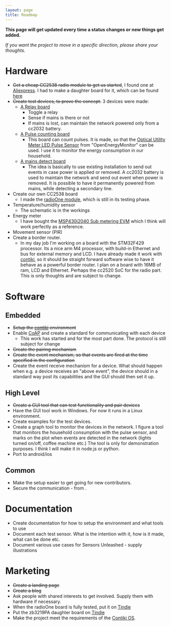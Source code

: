 ```yaml
---
layout: page
title: Roadmap
---
```


**This page will get updated every time a status changes or new things get added.**

*If you want the project to move in a specific direction, please share your thoughts.*

# Hardware

* ~~Get a cheap CC2538 radio module to get us started~~,
I found one at [Aliexpress](https://www.aliexpress.com/item/CC2538-module-CC2538-CC2592-ZigBee-high-Power-Module/32482311343.html?spm=2114.01010208.3.1.L3dFUs&ws_ab_test=searchweb0_0,searchweb201602_5_10152_10065_10151_10068_5100014_10136_10137_10060_10138_10155_10062_10156_10154_10056_10055_10054_10059_10099_10103_10102_10096_10148_10147_10052_10053_10142_10107_10050_10051_10171_10084_10083_10080_10082_10081_10110_10111_10112_10113_10114_10181_10037_10032_5110012_10078_10079_10077_10073_10070_10123_10124,searchweb201603_4,afswitch_1,ppcSwitch_4&btsid=d15fc965-562f-49e8-982d-8edf3f475c15&algo_expid=7b034ef3-735d-43f0-935f-65927b7e16c9-0&algo_pvid=7b034ef3-735d-43f0-935f-65927b7e16c9). I had to make a daughter board for it, which can be found [here](https://github.com/SensorsUnleashed/zb3219PA_XBEEAdapter)
* ~~Create test devices, to prove the concept.~~
3 devices were made:
  - [A Relay board](https://github.com/SensorsUnleashed/relayboard)
    - Toggle a relay
    - Sense if mains is there or not
    - If mains is lost, can maintain the network powered only from a cc2032 battery.
  - [A Pulse counting board](https://github.com/SensorsUnleashed/pulsecounter)
    - This board can count pulses. It is made, so that the [Optical Utility Meter LED Pulse Sensor](https://shop.openenergymonitor.com/optical-utility-meter-led-pulse-sensor/) from "OpenEnergyMonitor" can be used. I use it to monitor the energy consumption in our household.
  - [A mains detect board]()
    - The idea is basically to use existing installation to send out events in case power is applied or removed. A cc2032 battery is used to maintain the network and send out event when power is removed. It is possible to have it permanently powered from mains, while detecting a secondary line.
* Create our own CC2538 board
  * I made the [radioOne module](https://github.com/SensorsUnleashed/RadioOne), which is still in its testing phase.
* Temperature/humidity sensor
  * The schematic is in the workings
* Energy meter
  * I have bought the [MSP430i2040 Sub metering EVM](http://www.ti.com/tool/evm430-i2040s) which I think will work perfectly as a reference.
* Movement sensor (PIR)
* Create a border router.
  * In my day job I'm working on a board with the STM32F429 processor. Its a nice arm M4 processor, with build-in Ethernet and bus for external memory and LCD. I have already made it work with [contiki](http://www.contiki-os.org/), so it should be straight forward software wise to have it behave as a powerful border router. I plan on a board with 16MB of ram, LCD and Ethernet. Perhaps the cc2520 SoC for the radio part. This is only thoughts and are subject to change.

# Software
## Embedded
* ~~Setup the [contiki](http://www.contiki-os.org/) environment~~
* Enable [CoAP](http://coap.technology/) and create a standard for communicating with each device
  * This work has started and for the most part done. The protocol is still subject for change
* ~~Create the pairing mechanism~~
* ~~Create the event mechanism, so that events are fired at the time specified in the configuration~~
* Create the event receive mechanism for a device. What should happen when e.g. a device receives an "above event", the device should in a standard way post its capabilities and the GUI should then set it up.

## High Level
* ~~Create a GUI tool that can test functionality and pair devices~~
* Have the GUI tool work in Windows. For now it runs in a Linux environment.
* Create examples for the test devices.
* Create a graph tool to monitor the devices in the network. I figure a tool that monitors the household consumption with the pulse sensor, and marks on the plot when events are detected in the network (lights turned on/off, coffee machine etc.) The tool is only for demonstration purposes. I think I will make it in node.js or python.
* Port to android/ios

## Common
* Make the setup easier to get going for new contributors.
* Secure the communication - from .

# Documentation
* Create documentation for how to setup the environment and what tools to use
* Document each test sensor. What is the intention with it, how is it made, what can be done etc.
* Document various use cases for Sensors Unleashed - supply illustrations

# Marketing
* ~~Create a landing page~~
* ~~Create a blog~~
* Ask people with shared interests to get involved. Supply them with hardware if necessary.
* When the radioOne board is fully tested, put it on [Tindie](https://www.tindie.com/)
* Put the zb3219PA daughter board on [Tindie](https://www.tindie.com/)
* Make the project meet the requirements of the [Contiki OS](https://github.com/contiki-os/contiki/wiki/Code-Contributions#new-platforms).
